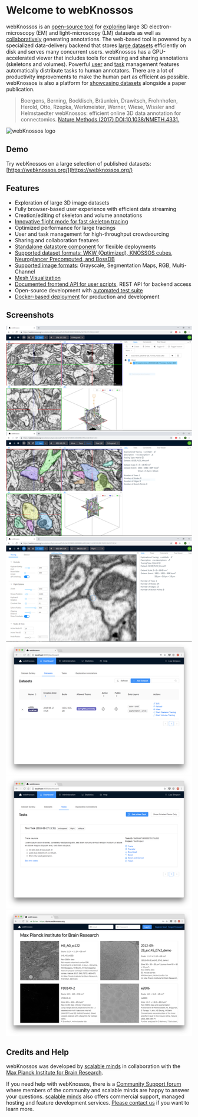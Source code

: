 # Welcome to webKnossos

webKnossos is an [open-source tool](https://github.com/scalableminds/webknossos) for [exploring](./tracing_ui.md) large 3D electron-microscopy (EM) and light-microscopy (LM) datasets as well as [collaboratively](./sharing.md) generating annotations.
The web-based tool is powered by a specialized data-delivery backend that stores [large datasets](./datasets.md) efficiently on disk and serves many concurrent users.
webKnossos has a GPU-accelerated viewer that includes tools for creating and sharing annotations (skeletons and volumes).
Powerful [user](./users.md) and [task](./tasks.md) management features automatically distribute tasks to human annotators.
There are a lot of productivity improvements to make the human part as efficient as possible.
webKnossos is also a platform for [showcasing datasets](https://webknossos.org) alongside a paper publication.

> Boergens, Berning, Bocklisch, Bräunlein, Drawitsch, Frohnhofen, Herold, Otto, Rzepka, Werkmeister, Werner, Wiese, Wissler and Helmstaedter
webKnossos: efficient online 3D data annotation for connectomics.
[Nature Methods (2017) DOI:10.1038/NMETH.4331.](https://www.nature.com/articles/nmeth.4331)

![webKnossos logo](https://static.webknossos.org/images/oxalis.svg)

## Demo
Try webKnossos on a large selection of published datasets: [https://webknossos.org/](https://webknossos.org/)

## Features
* Exploration of large 3D image datasets
* Fully browser-based user experience with efficient data streaming
* Creation/editing of skeleton and volume annotations
* [Innovative flight mode for fast skeleton tracing](https://www.nature.com/articles/nmeth.4331)
* Optimized performance for large tracings
* User and task management for high-throughput crowdsourcing
* Sharing and collaboration features
* [Standalone datastore component](https://github.com/scalableminds/webknossos/tree/master/webknossos-datastore) for flexible deployments
* [Supported dataset formats: WKW (Optimized), KNOSSOS cubes](https://github.com/scalableminds/webknossos/wiki/Datasets), [Neuroglancer Precomputed, and BossDB](https://github.com/scalableminds/webknossos-connect)
* [Supported image formats](./data_formats.md): Grayscale, Segmentation Maps, RGB, Multi-Channel
* [Mesh Visualization](./mesh_visualization.md)
* [Documented frontend API for user scripts](https://webknossos.org/assets/docs/frontend-api/index.html), REST API for backend access
* Open-source development with [automated test suite](https://circleci.com/gh/scalableminds/webknossos)
* [Docker-based deployment](https://hub.docker.com/r/scalableminds/webknossos/) for production and development

## Screenshots

![Skeleton Annotations](./images/tracing_ui_skeleton.png)
![Volume Annotations](./images/tracing_ui_volume.png)
![Flight Mode](./images/tracing_ui_flight.png)
![Managing Datasets](./images/dashboard_datasets.png)
![Working on Tasks](./images/dashboard_tasks.png)
![Showcasing Datasets](./images/spotlight.png)

## Credits and Help

webKnossos was developed by [scalable minds](https://scalableminds.com) in collaboration with the [Max Planck Institute for Brain Research](https://brain.mpg.de/connectomics).

If you need help with webKnossos, there is a [Community Support forum](https://support.webknososs.org) where members of the community and scalable minds are happy to answer your questions.
[scalable minds](https://scalableminds.com) also offers commercial support, managed hosting and feature development services.
[Please contact us](mailto:hello@scalableminds.com) if you want to learn more.

<!--
## Labs that use webKnossos

* [Helmstaedter Lab, Max Planck Institute for Brain Research](http://brain.mpg.de/research/helmstaedter-department.html)
* [Briggman Lab, Caesar Institute](https://www.caesar.de/en/our-research/computational-neuroethology/research-focus.html)
* [Schaefer Lab, The Francis Crick Institute](https://www.crick.ac.uk/research/labs/andreas-schaefer)
* [Singer Lab, University of Maryland](http://biology.umd.edu/joshua-singer.html)
[See All Publications Using webKnossos](./publications.md)
[Please let us know](mailto:hello@scalableminds.com), if you'd like to add your lab to the list.
-->
